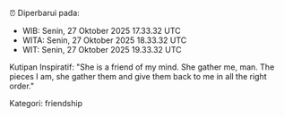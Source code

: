 ⏰ Diperbarui pada:
- WIB: Senin, 27 Oktober 2025 17.33.32 UTC
- WITA: Senin, 27 Oktober 2025 18.33.32 UTC
- WIT: Senin, 27 Oktober 2025 19.33.32 UTC

Kutipan Inspiratif:
"She is a friend of my mind. She gather me, man. The pieces I am, she gather them and give them back to me in all the right order."


Kategori: friendship

